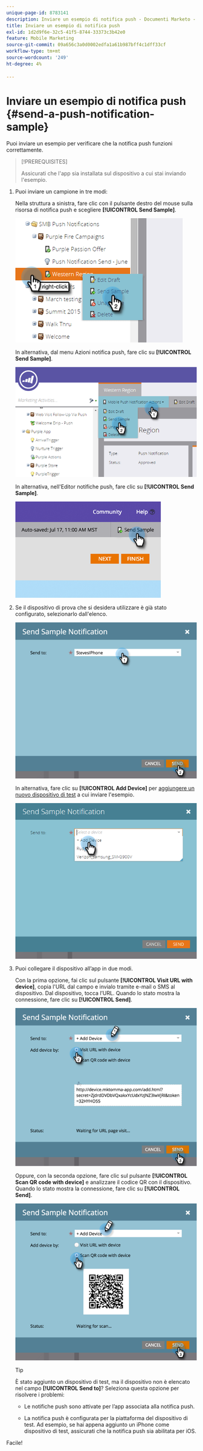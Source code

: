 ```yaml
---
unique-page-id: 8783141
description: Inviare un esempio di notifica push - Documenti Marketo - Documentazione del prodotto
title: Inviare un esempio di notifica push
exl-id: 1d2d9f6e-32c5-41f5-8744-33373c3b42e0
feature: Mobile Marketing
source-git-commit: 09a656c3a0d0002edfa1a61b987bff4c1dff33cf
workflow-type: tm+mt
source-wordcount: '249'
ht-degree: 4%

---
```


# Inviare un esempio di notifica push {#send-a-push-notification-sample}

Puoi inviare un esempio per verificare che la notifica push funzioni correttamente.

>[!PREREQUISITES]
>
>Assicurati che l&#39;app sia installata sul dispositivo a cui stai inviando l&#39;esempio.

1. Puoi inviare un campione in tre modi:

   Nella struttura a sinistra, fare clic con il pulsante destro del mouse sulla risorsa di notifica push e scegliere **[!UICONTROL Send Sample]**.

   ![](assets/image2015-7-13-11-3a26-3a15.png)

   In alternativa, dal menu Azioni notifica push, fare clic su **[!UICONTROL Send Sample]**.

   ![](assets/image2015-7-13-11-3a28-3a37.png)

   In alternativa, nell&#39;Editor notifiche push, fare clic su **[!UICONTROL Send Sample]**.

   ![](assets/image2015-7-20-13-3a29-3a3.png)

1. Se il dispositivo di prova che si desidera utilizzare è già stato configurato, selezionarlo dall&#39;elenco.

   ![](assets/image2015-7-29-8-3a25-3a17.png)

   In alternativa, fare clic su **[!UICONTROL Add Device]** per [aggiungere un nuovo dispositivo di test](/help/marketo/product-docs/mobile-marketing/push-notifications/adding-a-new-test-device.md) a cui inviare l&#39;esempio.

   ![](assets/image2015-7-13-11-3a34-3a21.png)

1. Puoi collegare il dispositivo all’app in due modi.

   Con la prima opzione, fai clic sul pulsante **[!UICONTROL Visit URL with device]**, copia l&#39;URL dal campo e invialo tramite e-mail o SMS al dispositivo. Dal dispositivo, tocca l’URL. Quando lo stato mostra la connessione, fare clic su **[!UICONTROL Send]**.

   ![](assets/image2015-7-29-8-3a29-3a18.png)

   Oppure, con la seconda opzione, fare clic sul pulsante **[!UICONTROL Scan QR code with device]** e analizzare il codice QR con il dispositivo. Quando lo stato mostra la connessione, fare clic su **[!UICONTROL Send]**.

   ![](assets/image2015-7-29-8-3a31-3a20.png)

   >[!TIP]
   >
   >È stato aggiunto un dispositivo di test, ma il dispositivo non è elencato nel campo **[!UICONTROL Send to]**? Seleziona questa opzione per risolvere i problemi:
   >
   >* Le notifiche push sono attivate per l’app associata alla notifica push.
   >
   >* La notifica push è configurata per la piattaforma del dispositivo di test. Ad esempio, se hai appena aggiunto un iPhone come dispositivo di test, assicurati che la notifica push sia abilitata per iOS.

Facile!
